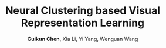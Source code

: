 ---
title: "Neural Clustering based Visual Representation Learning"
author: "<b>Guikun Chen</b>, Xia Li, Yi Yang, Wenguan Wang"
collection: publications
pdf: "https://arxiv.org/abs/2403.17409"
code: "https://github.com/guikunchen/FEC"
# date: 2019-01-01
venue: 'CVPR 2024'
# paperurl: 'http://academicpages.github.io/files/paper1.pdf'
# citation: 'Your Name, You. (2009). &quot;Paper Title Number 1.&quot; <i>Journal 1</i>. 1(1).'
---
